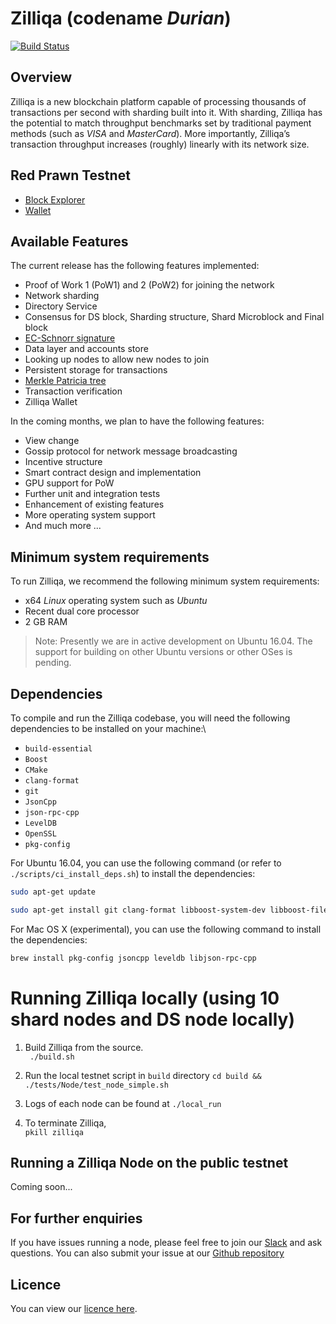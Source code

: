 # Zilliqa (codename _Durian_)
[![Build Status](https://travis-ci.org/Zilliqa/Zilliqa.svg?branch=master)](https://travis-ci.org/Zilliqa/Zilliqa)

## Overview
Zilliqa is a new blockchain platform capable of processing thousands of transactions per second with sharding built into it. With sharding, Zilliqa has the potential to match throughput benchmarks set by traditional payment methods (such as _VISA_ and _MasterCard_). More importantly, Zilliqa’s transaction throughput increases (roughly) linearly with its network size.

## Red Prawn Testnet  
* [Block Explorer](https://explorer.zilliqa.com/home)
* [Wallet](https://wallet.zilliqa.com/)  

## Available Features
The current release has the following features implemented:
* Proof of Work 1 (PoW1) and 2 (PoW2) for joining the network
* Network sharding
* Directory Service
* Consensus for DS block, Sharding structure, Shard Microblock and Final block 
* [EC-Schnorr signature](https://en.wikipedia.org/wiki/Schnorr_signature)
* Data layer and accounts store 
* Looking up nodes to allow new nodes to join 
* Persistent storage for transactions
* [Merkle Patricia tree](https://github.com/ethereum/wiki/wiki/Patricia-Tree)
* Transaction verification
* Zilliqa Wallet

In the coming months, we plan to have the following features:
* View change
* Gossip protocol for network message broadcasting
* Incentive structure
* Smart contract design and implementation
* GPU support for PoW
* Further unit and integration tests
* Enhancement of existing features
* More operating system support
* And much more ...

## Minimum system requirements
To run Zilliqa, we recommend the following minimum system requirements:
* x64 _Linux_ operating system such as _Ubuntu_
* Recent dual core processor
* 2 GB RAM

> Note: Presently we are in active development on Ubuntu 16.04. The support for
> building on other Ubuntu versions or other OSes is pending.

## Dependencies
To compile and run the Zilliqa codebase, you will need the following dependencies to be installed on your machine:\
* `build-essential`
* `Boost` 
* `CMake`
* `clang-format`
* `git`
* `JsonCpp`
* `json-rpc-cpp`
* `LevelDB`
* `OpenSSL`
* `pkg-config` 

For Ubuntu 16.04, you can use the following command (or refer to `./scripts/ci_install_deps.sh`) to install the dependencies:  

```bash
sudo apt-get update
```

```bash
sudo apt-get install git clang-format libboost-system-dev libboost-filesystem-dev libboost-test-dev libssl-dev libleveldb-dev libjsoncpp-dev libsnappy-dev cmake libmicrohttpd-dev libjsonrpccpp-dev build-essential pkg-config
```

For Mac OS X (experimental), you can use the following command to install the dependencies:  
```bash
brew install pkg-config jsoncpp leveldb libjson-rpc-cpp
```

# Running Zilliqa locally (using 10 shard nodes and DS node locally)  
1. Build Zilliqa from the source.  
` ./build.sh`

2. Run the local testnet script in `build` directory
`cd build && ./tests/Node/test_node_simple.sh`  

3. Logs of each node can be found at `./local_run`

4. To terminate Zilliqa,   
`pkill zilliqa` 

## Running a Zilliqa Node on the public testnet 
Coming soon...

## For further enquiries
If you have issues running a node, please feel free to join our [Slack](https://invite.zilliqa.com/) and ask questions. You can also submit your issue at our [Github repository](https://github.com/Zilliqa/zilliqa/issues)

## Licence 
You can view our [licence here](https://github.com/Zilliqa/zilliqa/blob/master/LICENSE).

